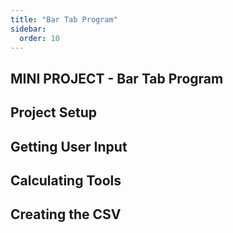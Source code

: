 ```yaml
---
title: "Bar Tab Program"
sidebar:
  order: 10
---
```


## MINI PROJECT - Bar Tab Program

## Project Setup

## Getting User Input

## Calculating Tools

## Creating the CSV
